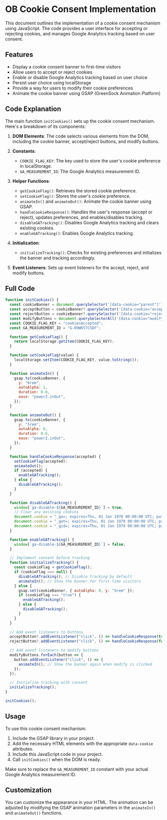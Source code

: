 # OB Cookie Consent Implementation

This document outlines the implementation of a cookie consent mechanism using JavaScript. The code provides a user interface for accepting or rejecting cookies, and manages Google Analytics tracking based on user consent.

## Features

- Display a cookie consent banner to first-time visitors
- Allow users to accept or reject cookies
- Enable or disable Google Analytics tracking based on user choice
- Persist user choice using localStorage
- Provide a way for users to modify their cookie preferences
- Animate the cookie banner using GSAP (GreenSock Animation Platform)

## Code Explanation

The main function `initCookies()` sets up the cookie consent mechanism. Here's a breakdown of its components:

1. **DOM Elements**: The code selects various elements from the DOM, including the cookie banner, accept/reject buttons, and modify buttons.

2. **Constants**: 
   - `COOKIE_FLAG_KEY`: The key used to store the user's cookie preference in localStorage.
   - `GA_MEASUREMENT_ID`: The Google Analytics measurement ID.

3. **Helper Functions**:
   - `getCookieFlag()`: Retrieves the stored cookie preference.
   - `setCookieFlag()`: Stores the user's cookie preference.
   - `animateIn()` and `animateOut()`: Animate the cookie banner using GSAP.
   - `handleCookieResponse()`: Handles the user's response (accept or reject), updates preferences, and enables/disables tracking.
   - `disableGATracking()`: Disables Google Analytics tracking and clears existing cookies.
   - `enableGATracking()`: Enables Google Analytics tracking.

4. **Initialization**:
   - `initializeTracking()`: Checks for existing preferences and initializes the banner and tracking accordingly.

5. **Event Listeners**: Sets up event listeners for the accept, reject, and modify buttons.

## Full Code

```javascript
function initCookies() {
  const cookieBanner = document.querySelector('[data-cookie="parent"]');
  const acceptButton = cookieBanner?.querySelector('[data-cookie="accept"]');
  const rejectButton = cookieBanner?.querySelector('[data-cookie="reject"]');
  const modifyButtons = document.querySelectorAll('[data-cookie="modify"]');
  const COOKIE_FLAG_KEY = "cookiesAccepted";
  const GA_MEASUREMENT_ID = "G-09WK5TC5DF";

  function getCookieFlag() {
    return localStorage.getItem(COOKIE_FLAG_KEY);
  }

  function setCookieFlag(value) {
    localStorage.setItem(COOKIE_FLAG_KEY, value.toString());
  }

  function animateIn() {
    gsap.to(cookieBanner, {
      y: "0rem",
      autoAlpha: 1,
      duration: 0.6,
      ease: "power2.inOut",
    });
  }

  function animateOut() {
    gsap.to(cookieBanner, {
      y: "5rem",
      autoAlpha: 0,
      duration: 0.6,
      ease: "power2.inOut",
    });
  }

  function handleCookieResponse(accepted) {
    setCookieFlag(accepted);
    animateOut();
    if (accepted) {
      enableGATracking();
    } else {
      disableGATracking();
    }
  }

  function disableGATracking() {
    window[`ga-disable-${GA_MEASUREMENT_ID}`] = true;
    // Clear any existing cookies
    document.cookie = "_ga=; expires=Thu, 01 Jan 1970 00:00:00 UTC; path=/;";
    document.cookie = "_gat=; expires=Thu, 01 Jan 1970 00:00:00 UTC; path=/;";
    document.cookie = "_gid=; expires=Thu, 01 Jan 1970 00:00:00 UTC; path=/;";
  }

  function enableGATracking() {
    window[`ga-disable-${GA_MEASUREMENT_ID}`] = false;
  }

  // Implement consent before tracking
  function initializeTracking() {
    const cookieFlag = getCookieFlag();
    if (cookieFlag === null) {
      disableGATracking(); // Disable tracking by default
      animateIn(); // Show the banner for first-time visitors
    } else {
      gsap.set(cookieBanner, { autoAlpha: 0, y: "5rem" });
      if (cookieFlag === "true") {
        enableGATracking();
      } else {
        disableGATracking();
      }
    }
  }

  // Add event listeners to buttons
  acceptButton?.addEventListener("click", () => handleCookieResponse(true));
  rejectButton?.addEventListener("click", () => handleCookieResponse(false));

  // Add event listeners to modify buttons
  modifyButtons.forEach(button => {
    button.addEventListener("click", () => {
      animateIn(); // Show the banner again when modify is clicked
    });
  });

  // Initialize tracking with consent
  initializeTracking();
}

initCookies();
```

## Usage

To use this cookie consent mechanism:

1. Include the GSAP library in your project.
2. Add the necessary HTML elements with the appropriate `data-cookie` attributes.
3. Include this JavaScript code in your project.
4. Call `initCookies()` when the DOM is ready.

Make sure to replace the `GA_MEASUREMENT_ID` constant with your actual Google Analytics measurement ID.

## Customization

You can customize the appearance in your HTML. The animation can be adjusted by modifying the GSAP animation parameters in the `animateIn()` and `animateOut()` functions.
